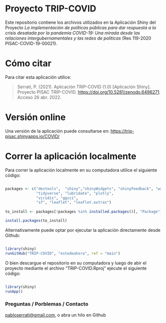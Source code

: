 
# Proyecto TRIP-COVID

Este repositorio contiene los archivos utilizados en la Aplicación Shiny
del Proyecto *La implementación de políticas públicas para dar respuesta
a la crisis desatada por la pandemia COVID-19: Una mirada desde las
relaciones intergubernamentales y las redes de políticas* (Res 119-2020
PISAC-COVID-19-00021).

# Cómo citar

Para citar esta aplicación utilice:

> Serrati, P. (2021). Aplicación TRIP-COVID (1.0) \[Aplicación Shiny\].
> Proyecto PISAC TRIP-COVID. <https://doi.org/10.5281/zenodo.6496271>.
> Acceso 26 abr. 2022.

# Versión online

Una versión de la aplicación puede consultarse en:
<https://trip-pisac.shinyapps.io/COVID/>

# Correr la aplicación localmente

Para correr la aplicación localmente en su computadora utilice el
siguiente código:

``` r

packages <- c("devtools",  "shiny","shinyWidgets", "shinyFeedback", "waiter", 
              "tidyverse", "lubridate", "plotly", 
              "viridis", "ggsci",
              "sf", "leaflet", "leaflet.extras")
    
to_install <- packages[!packages %in% installed.packages()[, "Package"]]

install.packages(to_install)
```

Alternativamente puede optar por ejecutar la aplicación directamente
desde Github:

``` r

library(shiny)
runGitHub("TRIP-COVID", "estedeahora", ref = "main")
```

O bien descargue el repositorio en su computadora y luego de abir el
proyecto mediante el archivo “TRIP-COVID.Rproj” ejecute el siguiente
código:

``` r

library(shiny)
runApp()
```

### Preguntas / Porblemas / Contacto

<pabloserrati@gmail.com>, o abra un hilo en Github
